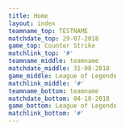 ```yaml
---
title: Home
layout: index
teamname_top: TESTNAME
matchdate_top: 29-07-2018
game_top: Counter Strike
matchlink_top: '#'
teamname_middle: teamname
matchdate_middle: 31-08-2018
game_middle: League of Legends
matchlink_middle: '#'
teamname_bottom: teamname
matchdate_bottom: 04-10-2018
game_bottom: League of Legends
matchlink_bottom: '#'
---
```


